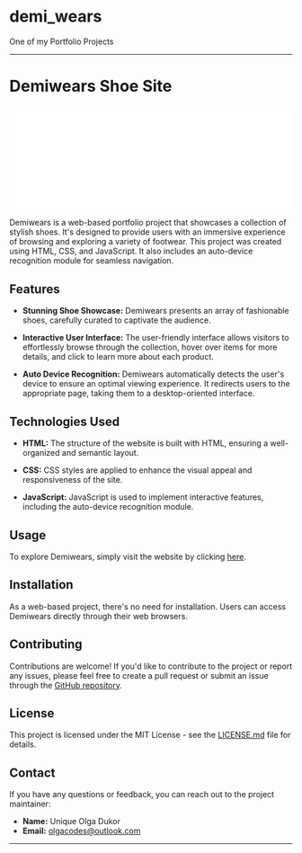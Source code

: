 # demi_wears
 One of my Portfolio Projects




---

# Demiwears Shoe Site

![Demiwears Logo](images/logo.png)

Demiwears is a web-based portfolio project that showcases a collection of stylish shoes. It's designed to provide users with an immersive experience of browsing and exploring a variety of footwear. This project was created using HTML, CSS, and JavaScript. It also includes an auto-device recognition module for seamless navigation.

## Features

- **Stunning Shoe Showcase:** Demiwears presents an array of fashionable shoes, carefully curated to captivate the audience.

- **Interactive User Interface:** The user-friendly interface allows visitors to effortlessly browse through the collection, hover over items for more details, and click to learn more about each product.

- **Auto Device Recognition:** Demiwears automatically detects the user's device to ensure an optimal viewing experience. It redirects users to the appropriate page, taking them to a desktop-oriented interface.

## Technologies Used

- **HTML:** The structure of the website is built with HTML, ensuring a well-organized and semantic layout.

- **CSS:** CSS styles are applied to enhance the visual appeal and responsiveness of the site.

- **JavaScript:** JavaScript is used to implement interactive features, including the auto-device recognition module.

## Usage

To explore Demiwears, simply visit the website by clicking [here](https://demiwears.netlify.app).

## Installation

As a web-based project, there's no need for installation. Users can access Demiwears directly through their web browsers.

## Contributing

Contributions are welcome! If you'd like to contribute to the project or report any issues, please feel free to create a pull request or submit an issue through the [GitHub repository](https://github.com/uniqueolgacodes/demi_wears).

## License

This project is licensed under the MIT License - see the [LICENSE.md](LICENSE.md) file for details.

## Contact

If you have any questions or feedback, you can reach out to the project maintainer:

- **Name:** Unique Olga Dukor
- **Email:** olgacodes@outlook.com

---

